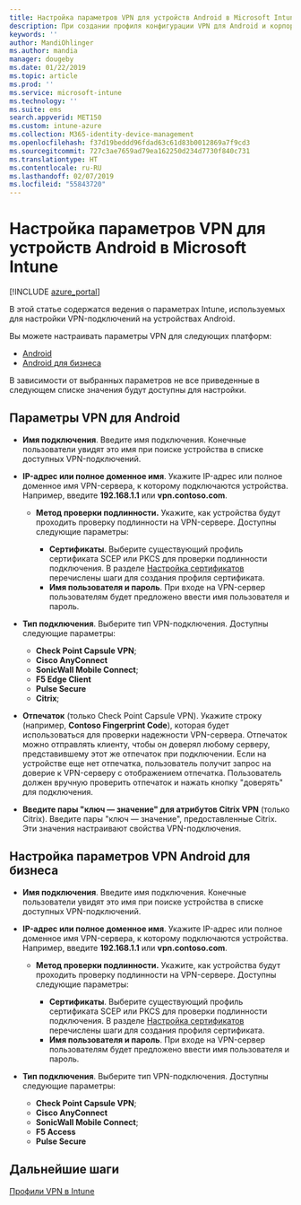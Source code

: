 ```yaml
---
title: Настройка параметров VPN для устройств Android в Microsoft Intune в Azure | Документы Майкрософт
description: При создании профиля конфигурации VPN для Android и корпоративных устройств Android введите имя подключения, IP-адрес или полное доменное имя сервера VPN, выберите способ проверки подлинности пользователей на сервере VPN, а затем выберите типы подключений Citrix, SonicWall, Check Point Capsule, Pulse Secure и Microsoft Edge.
keywords: ''
author: MandiOhlinger
ms.author: mandia
manager: dougeby
ms.date: 01/22/2019
ms.topic: article
ms.prod: ''
ms.service: microsoft-intune
ms.technology: ''
ms.suite: ems
search.appverid: MET150
ms.custom: intune-azure
ms.collection: M365-identity-device-management
ms.openlocfilehash: f37d19beddd96fdad63c61d83b0012869a7f9cd3
ms.sourcegitcommit: 727c3ae7659ad79ea162250d234d7730f840c731
ms.translationtype: HT
ms.contentlocale: ru-RU
ms.lasthandoff: 02/07/2019
ms.locfileid: "55843720"
---
```

# <a name="configure-vpn-settings-for-devices-running-android-in-intune"></a>Настройка параметров VPN для устройств Android в Microsoft Intune

[!INCLUDE [azure_portal](./includes/azure_portal.md)]

В этой статье содержатся ведения о параметрах Intune, используемых для настройки VPN-подключений на устройствах Android.

Вы можете настраивать параметры VPN для следующих платформ:

- [Android](#android-vpn-settings)
- [Android для бизнеса](#android-enterprise-vpn-settings)

В зависимости от выбранных параметров не все приведенные в следующем списке значения будут доступны для настройки.

## <a name="android-vpn-settings"></a>Параметры VPN для Android

- **Имя подключения**. Введите имя подключения. Конечные пользователи увидят это имя при поиске устройства в списке доступных VPN-подключений.
- **IP-адрес или полное доменное имя**. Укажите IP-адрес или полное доменное имя VPN-сервера, к которому подключаются устройства. Например, введите **192.168.1.1** или **vpn.contoso.com**.

  - **Метод проверки подлинности.** Укажите, как устройства будут проходить проверку подлинности на VPN-сервере. Доступны следующие параметры:

    - **Сертификаты**. Выберите существующий профиль сертификата SCEP или PKCS для проверки подлинности подключения. В разделе [Настройка сертификатов](certificates-configure.md) перечислены шаги для создания профиля сертификата.
    - **Имя пользователя и пароль**. При входе на VPN-сервер пользователям будет предложено ввести имя пользователя и пароль.

- **Тип подключения**. Выберите тип VPN-подключения. Доступны следующие параметры:

  - **Check Point Capsule VPN**;
  - **Cisco AnyConnect**
  - **SonicWall Mobile Connect**;
  - **F5 Edge Client**
  - **Pulse Secure**
  - **Citrix**;

- **Отпечаток** (только Check Point Capsule VPN). Укажите строку (например, **Contoso Fingerprint Code**), которая будет использоваться для проверки надежности VPN-сервера. Отпечаток можно отправлять клиенту, чтобы он доверял любому серверу, представившему этот же отпечаток при подключении. Если на устройстве еще нет отпечатка, пользователь получит запрос на доверие к VPN-серверу с отображением отпечатка. Пользователь должен вручную проверить отпечаток и нажать кнопку "доверять" для подключения.
- **Введите пары "ключ — значение" для атрибутов Citrix VPN** (только Citrix). Введите пары "ключ — значение", предоставленные Citrix. Эти значения настраивают свойства VPN-подключения.

## <a name="android-enterprise-vpn-settings"></a>Настройка параметров VPN Android для бизнеса

- **Имя подключения**. Введите имя подключения. Конечные пользователи увидят это имя при поиске устройства в списке доступных VPN-подключений.
- **IP-адрес или полное доменное имя**. Укажите IP-адрес или полное доменное имя VPN-сервера, к которому подключаются устройства. Например, введите **192.168.1.1** или **vpn.contoso.com**.

  - **Метод проверки подлинности.** Укажите, как устройства будут проходить проверку подлинности на VPN-сервере. Доступны следующие параметры:
  
    - **Сертификаты**. Выберите существующий профиль сертификата SCEP или PKCS для проверки подлинности подключения. В разделе [Настройка сертификатов](certificates-configure.md) перечислены шаги для создания профиля сертификата.
    - **Имя пользователя и пароль**. При входе на VPN-сервер пользователям будет предложено ввести имя пользователя и пароль.

- **Тип подключения**. Выберите тип VPN-подключения. Доступны следующие параметры:

  - **Check Point Capsule VPN**;
  - **Cisco AnyConnect**
  - **SonicWall Mobile Connect**;
  - **F5 Access**
  - **Pulse Secure**

## <a name="next-steps"></a>Дальнейшие шаги
[Профили VPN в Intune](vpn-settings-configure.md)
